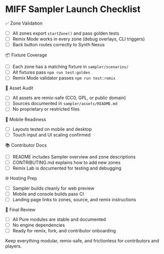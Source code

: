 # MIFF Sampler Launch Checklist

✅ Zone Validation
- [ ] All zones export `startZone()` and pass golden tests
- [ ] Remix Mode works in every zone (debug overlays, CLI triggers)
- [ ] Back button routes correctly to Synth Nexus

📦 Fixture Coverage
- [ ] Each zone has a matching fixture in `sampler/scenarios/`
- [ ] All fixtures pass `npm run test:golden`
- [ ] Remix Mode validator passes `npm run test:remix`

🎨 Asset Audit
- [ ] All assets are remix-safe (CC0, GPL, or public domain)
- [ ] Sources documented in `sampler/assets/README.md`
- [ ] No proprietary or restricted files

📱 Mobile Readiness
- [ ] Layouts tested on mobile and desktop
- [ ] Touch input and UI scaling confirmed

📚 Contributor Docs
- [ ] README includes Sampler overview and zone descriptions
- [ ] CONTRIBUTING.md explains how to add new zones
- [ ] Remix Lab is documented for testing and debugging

🌐 Hosting Prep
- [ ] Sampler builds cleanly for web preview
- [ ] Mobile and console builds pass CI
- [ ] Landing page links to zones, source, and remix instructions

🎁 Final Review
- [ ] All Pure modules are stable and documented
- [ ] No engine dependencies
- [ ] Ready for remix, fork, and contributor onboarding

Keep everything modular, remix-safe, and frictionless for contributors and players.
